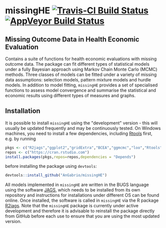 
missingHE [![Travis-CI Build Status](https://travis-ci.org/AnGabrio/missingHE.svg?branch=master)](https://travis-ci.org/AnGabrio/missingHE)[![AppVeyor Build Status](https://ci.appveyor.com/api/projects/status/github/AnGabrio/missingHE?branch=master&svg=true)](https://ci.appveyor.com/project/AnGabrio/missingHE)
===========================================================================================================================================

Missing Outcome Data in Health Economic Evaluation
--------------------------------------------------

Contains a suite of functions for health economic evaluations with missing outcome data. The package can fit different types of statistical models under a fully Bayesian approach using Markov Chain Monte Carlo (MCMC) methods. Three classes of models can be fitted under a variety of missing data assumptions: selection models, pattern mixture models and hurdle models. In addition to model fitting, `missingHE` provides a set of specialised functions to assess model convergence and summarise the statistical and economic results using different types of measures and graphs. 

Installation
------------

It is possible to install `missingHE` using the "development" version - this will usually be updated frequently and may be continuously tested. On Windows machines, you need to install a few dependencies, including [Rtools](https://cran.r-project.org/bin/windows/Rtools/) first, e.g. by running

``` r
pkgs <- c("R2jags","ggplot2","gridExtra","BCEA","ggmcmc","loo","Rtools","devtools")
repos <- c("https://cran.rstudio.com") 
install.packages(pkgs,repos=repos,dependencies = "Depends")
```

before installing the package using `devtools`:

``` r
devtools::install_github("AnGabrio/missingHE")
```
All models implemented in `missingHE` are written in the BUGS language using the software [JAGS](http://mcmc-jags.sourceforge.net/), which needs to be installed from its own repository and instructions for installations under different OS can be found online. Once installed, the software is called in `missingHE` via the R package [R2jags](https://cran.r-project.org/package=R2jags).
Note that the `missingHE` package is currently under active development and therefore it is advisable to reinstall the package directly from GitHub before each use to ensure that you are using the most updated version.